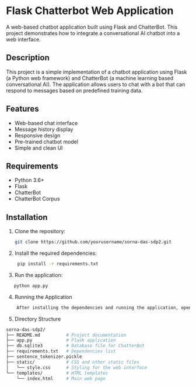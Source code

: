 # Flask Chatterbot Web Application

A web-based chatbot application built using Flask and ChatterBot. This project demonstrates how to integrate a conversational AI chatbot into a web interface.

## Description

This project is a simple implementation of a chatbot application using Flask (a Python web framework) and ChatterBot (a machine learning based conversational AI). The application allows users to chat with a bot that can respond to messages based on predefined training data.

## Features

- Web-based chat interface
- Message history display
- Responsive design
- Pre-trained chatbot model
- Simple and clean UI

## Requirements

- Python 3.6+
- Flask
- ChatterBot
- ChatterBot Corpus

## Installation

1. Clone the repository:
   ```bash
   git clone https://github.com/yourusername/sorna-das-sdp2.git
   
2. Install the required dependencies:
   ```bash
    pip install -r requirements.txt

3. Run the application:
  ```bash
     python app.py
```
4. Running the Application
  ```bash
      After installing the dependencies and running the application, open your web browser and navigate to http://localhost:5000. You should see the chat interface where you can start chatting with the bot.
```
5. Directory Structure
  ``` bash
  sorna-das-sdp2/
  ├── README.md          # Project documentation
  ├── app.py             # Flask application
  ├── db.sqlite3         # Database file for ChatterBot
  ├── requirements.txt   # Dependencies list
  ├── sentence_tokenizer.pickle
  ├── static/            # CSS and other static files
  │   └── style.css      # Styling for the web interface
  └── templates/         # HTML templates
      └── index.html     # Main web page

```

